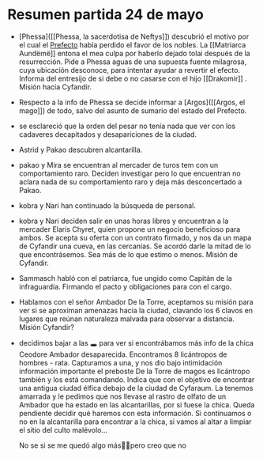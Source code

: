 # Resumen partida 24 de mayo
- [Phessa]([[Phessa, la sacerdotisa de Neftys]]) descubrió el motivo por el cual el [Prefecto]() había perdido el favor de los nobles. La [[Matriarca Aundëmë]] entona el mea culpa por haberlo dejado tolai después de la resurrección. Pide a Phessa aguas de una supuesta fuente milagrosa, cuya ubicación desconoce, para intentar ayudar a revertir el efecto. Informa del entresijo de si debe o no casarse con el hijo [[Drakomir]] . Misión hacia Cyfandir.
- ⁠Respecto a la info de Phessa se decide informar a [Argos]([[Argos, el mago]]) de todo, salvo del asunto de sumario del estado del Prefecto.
- ⁠se esclareció que la orden del pesar no tenía nada que ver con los cadaveres decapitados y desapariciones de la ciudad.
- ⁠Astrid y Pakao descubren alcantarilla.
- ⁠pakao y Mira se encuentran al mercader de turos tem con un comportamiento raro. Deciden investigar pero lo que encuentran no aclara nada de su comportamiento raro y deja más desconcertado a Pakao.
- ⁠kobra y Nari han continuado la búsqueda de personal.
- ⁠kobra y Nari deciden salir en unas horas libres y encuentran a la mercader Elaris Chyret, quien propone un negocio beneficioso para ambos. Se acepta su oferta con un contrato firmado, y nos da un mapa de Cyfandir una cueva, en las cercanías. Se acordó darle la mitad de lo que encontrásemos. Sea más de lo que estimo o menos. Misión de Cyfandir.
- ⁠Sammasch habló con el patriarca, fue ungido como Capitán de la infraguardia. Firmando el pacto y obligaciones para con el cargo.
- ⁠Hablamos con el señor Ambador De la Torre, aceptamos su misión para ver si se aproximan amenazas hacia la ciudad, clavando los 6 clavos en lugares que reúnan naturaleza malvada para observar a distancia. Misión Cyfandir?
- ⁠decidimos bajar a las 🕳️ para ver si encontrábamos más info de la chica Ceodore Ambador desaparecida. Encontramos 8 licántropos de hombres - rata. Capturamos a una, y nos dio bajo intimidación información importante el preboste De la Torre de magos es licántropo también y los está comandando. Indica que con el objetivo de encontrar una antigua ciudad élfica debajo de la ciudad de Cyfaraum. La tenemos amarrada y le pedimos que nos llevase al rastro de olfato de un Ambador que ha estado en las alcantarillas, por si fuese la chica. Queda pendiente decidir qué haremos con esta información. Si continuamos o no en la alcantarilla para encontrar a la chica, si vamos al altar a limpiar el sitio del culto malévolo…
  
  
  No se si se me quedó algo más🙏🏼pero creo que no